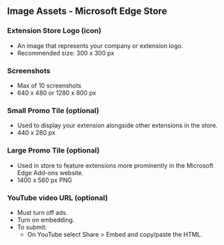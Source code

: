 Image Assets - Microsoft Edge Store
-----------------------------------

### Extension Store Logo (icon)

- An image that represents your company or extension logo.
- Recommended size: 300 x 300 px

### Screenshots

- Max of 10 screenshots
- 640 x 480 or 1280 x 800 px

### Small Promo Tile (optional)

- Used to display your extension alongside other extensions in the store.
- 440 x 280 px

### Large Promo Tile (optional)

- Used in store to feature extensions more prominently in the Microsoft Edge Add-ons website.
- 1400 x 560 px PNG

### YouTube video URL (optional)

- Must turn off ads.
- Turn on embedding.
- To submit:
  - On YouTube select Share > Embed and copy/paste the HTML.

